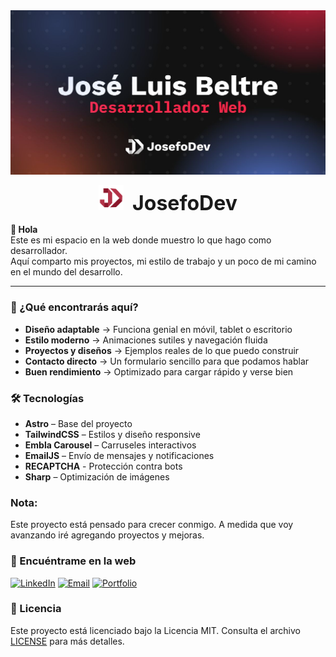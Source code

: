 <img src="/public/web-img.jpg" alt="Foto de portada" />

<p align="center">
  <img src="public/favicon/favicon-96x96.png" alt="Logo JosefoDev" width="40" />
  <span style="font-size: 2rem; font-weight: bold; margin-left: 10px;">JosefoDev</span>
</p>


**👋 Hola**  
Este es mi espacio en la web donde muestro lo que hago como desarrollador.  
Aquí comparto mis proyectos, mi estilo de trabajo y un poco de mi camino en el mundo del desarrollo.  

---

### 🚀 ¿Qué encontrarás aquí?  
- **Diseño adaptable** → Funciona genial en móvil, tablet o escritorio  
- **Estilo moderno** → Animaciones sutiles y navegación fluida  
- **Proyectos y diseños** → Ejemplos reales de lo que puedo construir  
- **Contacto directo** → Un formulario sencillo para que podamos hablar  
- **Buen rendimiento** → Optimizado para cargar rápido y verse bien  


### 🛠️ Tecnologías  
- **Astro** – Base del proyecto  
- **TailwindCSS** – Estilos y diseño responsive  
- **Embla Carousel** – Carruseles interactivos  
- **EmailJS** – Envío de mensajes y notificaciones  
- **RECAPTCHA** - Protección contra bots
- **Sharp** – Optimización de imágenes  


### Nota:
Este proyecto está pensado para crecer conmigo. A medida que voy avanzando iré agregando proyectos y mejoras.


### 🔗 Encuéntrame en la web
[<img src="https://img.shields.io/badge/LinkedIn-0077B5?style=for-the-badge&logo=linkedin&logoColor=white" alt="LinkedIn" />](https://www.linkedin.com/in/jos%C3%A9-luis-beltre-cordero-94a3972a7/)
[<img src="https://img.shields.io/badge/Email-D14836?style=for-the-badge&logo=gmail&logoColor=white" alt="Email" />](mailto:552006jose@gmail.com)
[<img src="https://img.shields.io/badge/Portfolio-000000?style=for-the-badge&logo=github&logoColor=white" alt="Portfolio" />](https://www.jose-web.com)

### 📜 Licencia
Este proyecto está licenciado bajo la Licencia MIT. Consulta el archivo [LICENSE](LICENSE) para más detalles.
